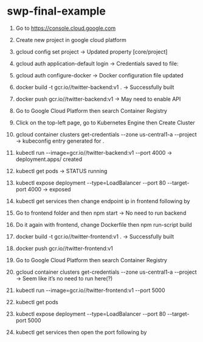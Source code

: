 # swp-final-example

1. Go to https://console.cloud.google.com
1. Create new project in google cloud platform
1. gcloud config set project <project-id> -> Updated property [core/project]
1. gcloud auth application-default login -> Credentials saved to file: 
1. gcloud auth configure-docker -> Docker configuration file updated
1. docker build -t gcr.io/<project-id>/twitter-backend:v1 . -> Successfully built
1. docker push gcr.io/<project-id>/twitter-backend:v1 -> May need to enable API
1. Go to Google Cloud Platform then search Container Registry
1. Click on the top-left page, go to Kubernetes Engine then Create Cluster
1. gcloud container clusters get-credentials <cluster-name> --zone us-central1-a --project <project-id> -> kubeconfig entry generated for <cluster-name>.
1. kubectl run <anything> --image=gcr.io/<project-id>/twitter-backend:v1 --port 4000 -> deployment.apps/<anything> created
1. kubectl get pods -> STATUS running
1. kubectl expose deployment <anything> --type=LoadBalancer --port 80 --target-port 4000 -> exposed
1. kubectl get services then change endpoint ip in frontend following by <anything>
1. Go to frontend folder and then npm start -> No need to run backend
1. Do it again with frontend, change Dockerfile then npm run-script build
1. docker build -t gcr.io/<project-id>/twitter-frontend:v1 . -> Successfully built
1. docker push gcr.io/<project-id>/twitter-frontend:v1
1. Go to Google Cloud Platform then search Container Registry

1. gcloud container clusters get-credentials <cluster-name> --zone us-central1-a --project <project-id> -> Seem like it’s no need to run here(?)
1. kubectl run <anything> --image=gcr.io/<project-id>/twitter-frontend:v1 --port 5000
1. kubectl get pods
1. kubectl expose deployment <anything> --type=LoadBalancer --port 80 --target-port 5000
1. kubectl get services then open the port following by <anything>